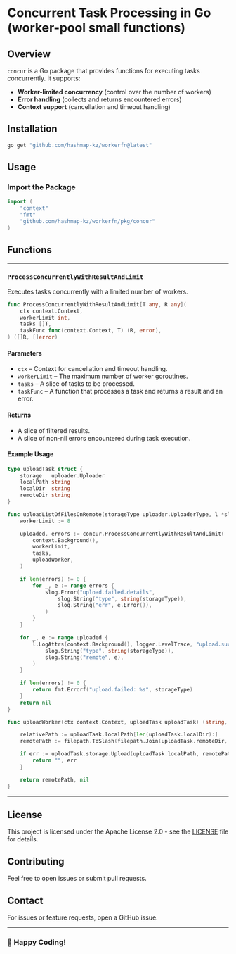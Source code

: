 # Concurrent Task Processing in Go (worker-pool small functions)

## Overview
`concur` is a Go package that provides functions for executing tasks concurrently. It supports:

- **Worker-limited concurrency** (control over the number of workers)
- **Error handling** (collects and returns encountered errors)
- **Context support** (cancellation and timeout handling)

## Installation
```sh
go get "github.com/hashmap-kz/workerfn@latest"
```

## Usage

### Import the Package
```go
import (
    "context"
    "fmt"
    "github.com/hashmap-kz/workerfn/pkg/concur"
)
```

## Functions

---

### `ProcessConcurrentlyWithResultAndLimit`
Executes tasks concurrently with a limited number of workers.

```go
func ProcessConcurrentlyWithResultAndLimit[T any, R any](
    ctx context.Context,
    workerLimit int,
    tasks []T,
    taskFunc func(context.Context, T) (R, error),
) ([]R, []error)
```

#### Parameters
- `ctx` – Context for cancellation and timeout handling.
- `workerLimit` – The maximum number of worker goroutines.
- `tasks` – A slice of tasks to be processed.
- `taskFunc` – A function that processes a task and returns a result and an error.

#### Returns
- A slice of filtered results.
- A slice of non-nil errors encountered during task execution.

#### Example Usage
```go
type uploadTask struct {
	storage   uploader.Uploader
	localPath string
	localDir  string
	remoteDir string
}

func uploadListOfFilesOnRemote(storageType uploader.UploaderType, l *slog.Logger, tasks []uploadTask, cfg config.UploadConfig) error {
	workerLimit := 8

	uploaded, errors := concur.ProcessConcurrentlyWithResultAndLimit(
		context.Background(),
		workerLimit,
		tasks,
		uploadWorker,
	)

	if len(errors) != 0 {
		for _, e := range errors {
			slog.Error("upload.failed.details",
				slog.String("type", string(storageType)),
				slog.String("err", e.Error()),
			)
		}
	}

	for _, e := range uploaded {
		l.LogAttrs(context.Background(), logger.LevelTrace, "upload.success",
			slog.String("type", string(storageType)),
			slog.String("remote", e),
		)
	}

	if len(errors) != 0 {
		return fmt.Errorf("upload.failed: %s", storageType)
	}
	return nil
}

func uploadWorker(ctx context.Context, uploadTask uploadTask) (string, error) {

	relativePath := uploadTask.localPath[len(uploadTask.localDir):]
	remotePath := filepath.ToSlash(filepath.Join(uploadTask.remoteDir, relativePath))

	if err := uploadTask.storage.Upload(uploadTask.localPath, remotePath); err != nil {
		return "", err
	}

	return remotePath, nil
}
```

---

## License
This project is licensed under the Apache License 2.0 - see the [LICENSE](LICENSE) file for details.

## Contributing
Feel free to open issues or submit pull requests.

## Contact
For issues or feature requests, open a GitHub issue.

---

### 🚀 Happy Coding!

